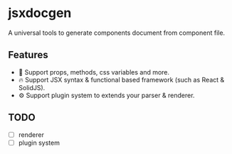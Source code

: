 # jsxdocgen

A universal tools to generate components document from component file.

## Features

- 🚀 Support props, methods, css variables and more.
- 🔥 Support JSX syntax & functional based framework (such as React & SolidJS).
- ⚙ Support plugin system to extends your parser & renderer.

## TODO

- [ ] renderer
- [ ] plugin system
